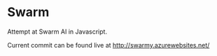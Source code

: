 Swarm
=====

Attempt at Swarm AI in Javascript.

Current commit can be found live at http://swarmy.azurewebsites.net/
